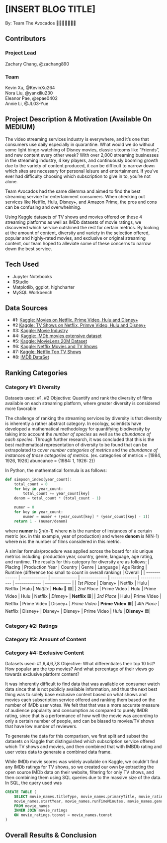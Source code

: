 # [INSERT BLOG TITLE] 
By: Team The Avocados 🥑🥑🥑🥑🥑🥑🥑 <br />
## Contributors

### Project	Lead
Zachary Chang, @zachang890

### Team
Kevin Xu, @KevinXu264 <br />
Nora Liu, @yanxiliu230 <br />
Eleanor Pae, @epae0402 <br />
Annie Li, @JL03-Yue <br />

## Project Description & Motivation (Available On MEDIUM)
The video streaming services industry is everywhere, and it’s one that consumers use daily especially in quarantine. What would we do without some light binge-watching of Disney movies, classic sitcoms like “Friends”, and new content every other week? With over 2,000 streaming businesses in the streaming industry, 4 key players, and continuously booming growth due to the variety of content produced, it can be difficult to narrow down which sites are necessary for personal leisure and entertainment. If you’ve ever had difficulty choosing which subscription to give in to, you’re not alone.

Team Avocados had the same dilemma and aimed to find the best streaming service for entertainment consumers. When checking out services like Netflix, Hulu, Disney+, and Amazon Prime, the pros and cons can be confusing and overwhelming. 

Using Kaggle datasets of TV shows and movies offered on these 4 streaming platforms as well as IMDb datasets of movie ratings, we discovered which service outshined the rest for certain metrics. By looking at the amount of content, diversity and variety in the selection offered, popular and highly-rated movies, and exclusive or original streaming content, our team hoped to alleviate some of these concerns to narrow down the best service. 



## Tech Used
- Jupyter Notebooks
- RStudio
- Matplotlib, ggplot, highcharter
- MySQL Workbench

## Data Sources
- #1: [Kaggle: Movies on Netflix, Prime Video, Hulu and Disney+](https://www.kaggle.com/ruchi798/movies-on-netflix-prime-video-hulu-and-disney)
- #2 [Kaggle: TV Shows on Netflix, Primve Video, Hulu and Disney+](https://www.kaggle.com/ruchi798/tv-shows-on-netflix-prime-video-hulu-and-disney)
- #3: [Kaggle: Movie Industry](https://www.kaggle.com/danielgrijalvas/movies)
- #4: [Kaggle: IMDb movies extensive dataset](https://www.kaggle.com/stefanoleone992/imdb-extensive-dataset)
- #5: [Kaggle: MovieLens 20M Dataset](https://www.kaggle.com/grouplens/movielens-20m-dataset?select=movie.csv)
- #6: [Kaggle: Netflix Movies and TV Shows](https://www.kaggle.com/shivamb/netflix-shows)
- #7: [Kaggle: Netflix Top TV Shows](https://www.kaggle.com/ritesh2000/trending-tv-shows-on-netflix)
- #8: [IMDB DataSet](https://www.imdb.com/interfaces/)

## Ranking Categories
### Category #1: Diversity
Datasets used: #1, #2
Objective: Quantify and rank the diversity of films available on each streaming platform, where greater diversity is considered more favorable

The challenge of ranking the streaming services by diversity is that diversity is inherently a rather abstract category. In ecology, scientists have developed a mathematical methodology for quantifying biodiversity by taking into account the *number of species* as well as the *abundance of each species*. Through further research, it was concluded that this is the best mathematical representation of diversity to be found that can be extrapolated to cover *number categories of metrics* and the *abundance of instances of those categories of metrics*. (ex. categories of metrics = [1984, 1926, 1926] abuncance = {1984: 1, 1926: 2}) 

In Python, the mathematical formula is as follows:
```python
def simpson_index(year_count):
    total_count = 0
    for key in year_count:
        total_count += year_count[key]
    denom = total_count * (total_count - 1)
    
    numer = 0
    for key in year_count:
        numer = numer + (year_count[key] * (year_count[key] - 1))
    return 1 - (numer/denom)
```
where __numer__ is ∑n(n-1) where __n__ is the number of instances of a certain metric (ex. in this example, year of production)
and where __denom__ is N(N-1) where __n__ is the number of films considered in this metric.

A similar formula/procedure was applied across the board for six unique metrics including: production year, country, genre, language, age rating, and runtime. The results for this category for diversity are as follows:
| Placing | Production Year | Country | Genre | Language | Age Rating | Runtime (difference too small to count in overall ranking) | Overall |
| ------------- | ------------- | ------------- | ------------- | ------------- | ------------- | ------------- | ------------- |
| *1st Place*  | Disney+  | Netflix | Hulu | Netflix | Hulu | *Netflix* | __Hulu__ 🎉 🟩|
| *2nd Place*  | Prime Video  | Hulu | Prime Video | Hulu | Netflix | *Disney+* | __Netflix__ 🟥|
| *3rd Place*  | Hulu  | Prime Video | Netflix | Prime Video | Disney+ | *Prime Video* | __Prime Video__ 🟧|
| *4th Place*  | Netflix  | Disney+ | Disney+ | Disney+ | Prime Video | *Hulu* | __Disney+__ 🟦|

### Category #2: Ratings

### Category #3: Amount of Content

### Category #4: Exclusive Content
Datasets used: #1,6,4,6,7,8
Objective: What differentiates their top 10 list? How popular are the top movies? And what percentage of their views go towards exclusive platform content?

It was inherently difficult to find data that was available on consumer watch data since that is not publicly available information, and thus the next best thing was to solely base exclusive content based on what shows and movies each subscription service offered and ranking them based on the number of IMDb user votes. We felt that that was a more accurate measure of audience popularity and consumption as compared to purely IMDB rating, since that is a performance of how well the movie was according to only a certain number of people, and can be biased to movies/TV shows that have low number of reviewers. 

To generate the data for this comparison, we first split and subset the datasets on Kaggle that distinguished which subscription service offered which TV shows and movies, and then combined that with IMBDb rating and user votes data to generate a combined data frame. 

While IMDb movie scores was widely available on Kaggle, we couldn't find any IMDb ratings for TV shows, so we created our own by extracting the open source IMDb data on their website, filtering for only TV shows, and then combining them using SQL queries due to the massive size of the data. In SQL, the query used was

```SQL
CREATE TABLE (
	SELECT movie_names.titleType, movie_names.primaryTitle, movie_ratings.averageRating, movie_ratings.numVotes, 
	movie_names.startYear, movie_names.runTimeMinutes, movie_names.genres
	FROM movie_names
	INNER JOIN movie_ratings
	ON movie_ratings.tconst = movie_names.tconst
)

```
## Overall Results & Conclusion



